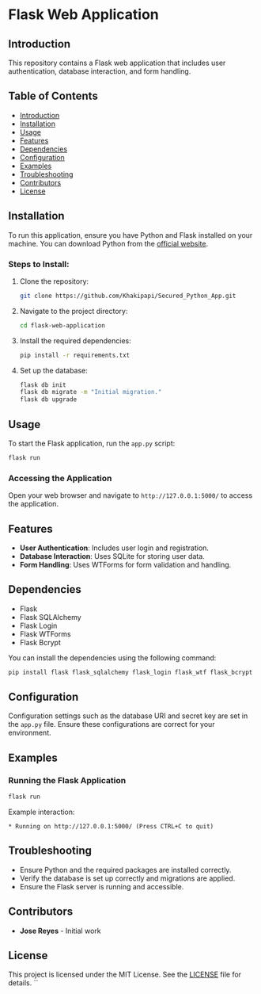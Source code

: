 # Flask Web Application

## Introduction
This repository contains a Flask web application that includes user authentication, database interaction, and form handling.

## Table of Contents
- [Introduction](#introduction)
- [Installation](#installation)
- [Usage](#usage)
- [Features](#features)
- [Dependencies](#dependencies)
- [Configuration](#configuration)
- [Examples](#examples)
- [Troubleshooting](#troubleshooting)
- [Contributors](#contributors)
- [License](#license)

## Installation
To run this application, ensure you have Python and Flask installed on your machine. You can download Python from the [official website](https://www.python.org/).

### Steps to Install:
1. Clone the repository:
    ```sh
    git clone https://github.com/Khakipapi/Secured_Python_App.git
    ```
2. Navigate to the project directory:
    ```sh
    cd flask-web-application
    ```
3. Install the required dependencies:
    ```sh
    pip install -r requirements.txt
    ```
4. Set up the database:
    ```sh
    flask db init
    flask db migrate -m "Initial migration."
    flask db upgrade
    ```

## Usage
To start the Flask application, run the `app.py` script:
```sh
flask run
```

### Accessing the Application
Open your web browser and navigate to `http://127.0.0.1:5000/` to access the application.

## Features
- **User Authentication**: Includes user login and registration.
- **Database Interaction**: Uses SQLite for storing user data.
- **Form Handling**: Uses WTForms for form validation and handling.

## Dependencies
- Flask
- Flask SQLAlchemy
- Flask Login
- Flask WTForms
- Flask Bcrypt

You can install the dependencies using the following command:
```sh
pip install flask flask_sqlalchemy flask_login flask_wtf flask_bcrypt
```

## Configuration
Configuration settings such as the database URI and secret key are set in the `app.py` file. Ensure these configurations are correct for your environment.

## Examples

### Running the Flask Application
```sh
flask run
```
Example interaction:
```
* Running on http://127.0.0.1:5000/ (Press CTRL+C to quit)
```

## Troubleshooting
- Ensure Python and the required packages are installed correctly.
- Verify the database is set up correctly and migrations are applied.
- Ensure the Flask server is running and accessible.

## Contributors
- **Jose Reyes** - Initial work

## License
This project is licensed under the MIT License. See the [LICENSE](LICENSE) file for details.
``
